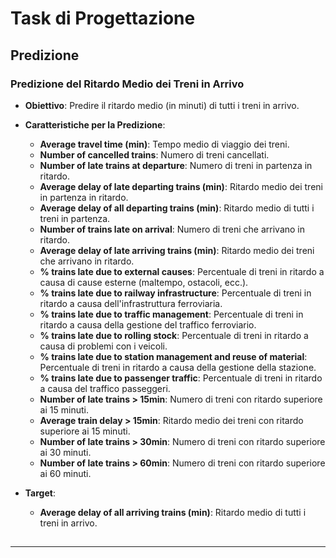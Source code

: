 # Task di Progettazione

## Predizione

### Predizione del Ritardo Medio dei Treni in Arrivo

- **Obiettivo**: Predire il ritardo medio (in minuti) di tutti i treni in arrivo.

- **Caratteristiche per la Predizione**:

  - **Average travel time (min)**: Tempo medio di viaggio dei treni.
  - **Number of cancelled trains**: Numero di treni cancellati.
  - **Number of late trains at departure**: Numero di treni in partenza in ritardo.
  - **Average delay of late departing trains (min)**: Ritardo medio dei treni in partenza in ritardo.
  - **Average delay of all departing trains (min)**: Ritardo medio di tutti i treni in partenza.
  - **Number of trains late on arrival**: Numero di treni che arrivano in ritardo.
  - **Average delay of late arriving trains (min)**: Ritardo medio dei treni che arrivano in ritardo.
  - **% trains late due to external causes**: Percentuale di treni in ritardo a causa di cause esterne (maltempo, ostacoli, ecc.).
  - **% trains late due to railway infrastructure**: Percentuale di treni in ritardo a causa dell'infrastruttura ferroviaria.
  - **% trains late due to traffic management**: Percentuale di treni in ritardo a causa della gestione del traffico ferroviario.
  - **% trains late due to rolling stock**: Percentuale di treni in ritardo a causa di problemi con i veicoli.
  - **% trains late due to station management and reuse of material**: Percentuale di treni in ritardo a causa della gestione della stazione.
  - **% trains late due to passenger traffic**: Percentuale di treni in ritardo a causa del traffico passeggeri.
  - **Number of late trains > 15min**: Numero di treni con ritardo superiore ai 15 minuti.
  - **Average train delay > 15min**: Ritardo medio dei treni con ritardo superiore ai 15 minuti.
  - **Number of late trains > 30min**: Numero di treni con ritardo superiore ai 30 minuti.
  - **Number of late trains > 60min**: Numero di treni con ritardo superiore ai 60 minuti.

- **Target**:
  - **Average delay of all arriving trains (min)**: Ritardo medio di tutti i treni in arrivo.

##

##

---
